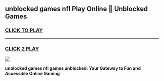 
## unblocked games nfl Play Online 👋 Unblocked Games
<h3>
<a href="https://premium.freeplayer.one?title=unblocked_games_nfl&ref=19F">CLICK TO PLAY</a></h3>
<hr>

<h3>
<a href="https://premium.freeplayer.one?title=unblocked_games_nfl&ref=19F">CLICK 2 PLAY</a>
  
</h3>

<a href="https://premium.freeplayer.one?title=unblocked_games_nfl&ref=19F"><img src="https://clearcache.store/games.png"></a>


**unblocked games nfl games unblocked: Your Gateway to Fun and Accessible Online Gaming**
